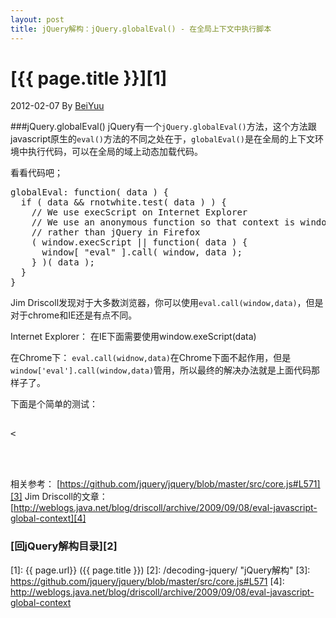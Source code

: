 ```yaml
---
layout: post
title: jQuery解构：jQuery.globalEval() - 在全局上下文中执行脚本
---
```

# [{{ page.title }}][1]
2012-02-07 By [BeiYuu][]

###jQuery.globalEval()
jQuery有一个`jQuery.globalEval()`方法，这个方法跟javascript原生的`eval()`方法的不同之处在于，`globalEval()`是在全局的上下文环境中执行代码，可以在全局的域上动态加载代码。

看看代码吧；

<pre class="prettyprint">
globalEval: function( data ) {
  if ( data && rnotwhite.test( data ) ) {
    // We use execScript on Internet Explorer
    // We use an anonymous function so that context is window
    // rather than jQuery in Firefox
    ( window.execScript || function( data ) {
      window[ "eval" ].call( window, data );
    } )( data );
  }
}
</pre>

Jim Driscoll发现对于大多数浏览器，你可以使用`eval.call(window,data)`，但是对于chrome和IE还是有点不同。

Internet Explorer：
在IE下面需要使用window.exeScript(data)

在Chrome下：
`eval.call(widnow,data)`在Chrome下面不起作用，但是`window['eval'].call(window,data)`管用，所以最终的解决办法就是上面代码那样子了。

下面是个简单的测试：

<pre class="prettyprint">
    <div id="log">&#60;</div>
    <script>
    function test(){
      jQuery.globalEval("var drinkType = 'absinthe';")
    }
    test();
    if (drinkType == 'absinthe') {
      $('#log').html('live healthly, drink ' + drinkType+'');
    }
    </script>
</pre>

相关参考：
[https://github.com/jquery/jquery/blob/master/src/core.js#L571][3]
Jim Driscoll的文章：[http://weblogs.java.net/blog/driscoll/archive/2009/09/08/eval-javascript-global-context][4]

### [回jQuery解构目录][2]
[BeiYuu]:    http://beiyuu.com  "BeiYuu"
[jQuery]:   http://jquery.com/ "jQuery"
[1]:    {{ page.url}}  ({{ page.title }})
[2]:    /decoding-jquery/ "jQuery解构"
[3]:    https://github.com/jquery/jquery/blob/master/src/core.js#L571
[4]:    http://weblogs.java.net/blog/driscoll/archive/2009/09/08/eval-javascript-global-context
